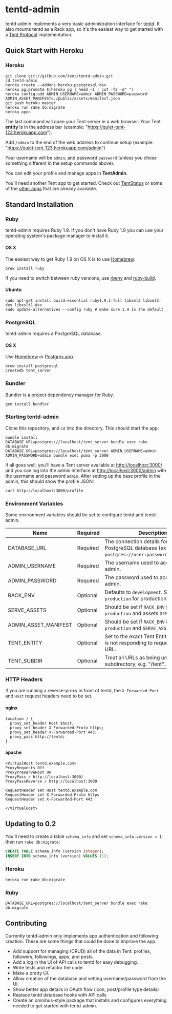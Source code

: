 # tentd-admin

tentd-admin implements a very basic administration interface for
[tentd](https://github.com/tent/tentd). It also mounts tentd as a Rack app, so
it's the easiest way to get started with a [Tent Protocol](http://tent.io)
implementation.

## Quick Start with Heroku

### Heroku

```shell
git clone git://github.com/tent/tentd-admin.git
cd tentd-admin
heroku create --addons heroku-postgresql:dev
heroku pg:promote $(heroku pg | head -1 | cut -f2 -d" ")
heroku config:add ADMIN_USERNAME=admin ADMIN_PASSWORD=password ADMIN_ASSET_MANIFEST=./public/assets/manifest.json
git push heroku master
heroku run rake db:migrate
heroku open
```

The last command will open your Tent server in a web browser. Your Tent **entity** is in the address bar (example: "https://quiet-tent-123.herokuapp.com").

Add `/admin` to the end of the web address to continue setup (example: "https://quiet-tent-123.herokuapp.com/admin")

Your username will be `admin`, and password `password` (unless you chose something different in the setup commands above). 

You can edit your profile and manage apps in **TentAdmin**.

You'll need another Tent app to get started. Check out [TentStatus](https://github.com/tent/tent-status) or some of the [other apps](https://github.com/tent/tent.io/wiki/Related-projects) that are already available.

## Standard Installation

### Ruby

tentd-admin requires Ruby 1.9. If you don't have Ruby 1.9 you can use your
operating system's package manager to install it.

#### OS X

The easiest way to get Ruby 1.9 on OS X is to use [Homebrew](http://mxcl.github.com/homebrew/).

```shell
brew install ruby
```

If you need to switch between ruby versions, use
[rbenv](https://github.com/sstephenson/rbenv) and
[ruby-build](https://github.com/sstephenson/ruby-build).


#### Ubuntu

```shell
sudo apt-get install build-essential ruby1.9.1-full libxml2 libxml2-dev libxslt1-dev
sudo update-alternatives --config ruby # make sure 1.9 is the default
```


### PostgreSQL

tentd-admin requires a PostgreSQL database.

#### OS X

Use [Homebrew](http://mxcl.github.com/homebrew/) or [Postgres.app](http://postgresapp.com/).

```shell
brew install postgresql
createdb tent_server
```


### Bundler

Bundler is a project dependency manager for Ruby.

```
gem install bundler
```


### Starting tentd-admin

Clone this repository, and `cd` into the directory. This should start the app:

```shell
bundle install
DATABASE_URL=postgres://localhost/tent_server bundle exec rake db:migrate
DATABASE_URL=postgres://localhost/tent_server ADMIN_USERNAME=admin ADMIN_PASSWORD=admin bundle exec puma -p 3000
```

If all goes well, you'll have a Tent server available at
[http://localhost:3000/](http://localhost:3000/) and you can log into the admin
interface at [http://localhost:3000/admin](http://postgresapp.com/) with the
username and password `admin`. After setting up the base profile in the admin,
this should show the profile JSON:

```shell
curl http://localhost:3000/profile
```

### Environment Variables

Some environment variables should be set to configure tentd and tentd-admin.

| Name | Required | Description |
| ---- | -------- | ----------- |
| DATABASE_URL | Required | The connection details for the PostgreSQL database (ex: `postgres://user:password@host/dbname`) |
| ADMIN_USERNAME | Required | The username used to access tentd-admin. |
| ADMIN_PASSWORD | Required | The password used to access tentd-admin. |
| RACK_ENV | Optional | Defaults to `development`. Set to `production` for production deployments. |
| SERVE_ASSETS | Optional | Should be set if `RACK_ENV` is set to `production` and assets aren't on a CDN. |
| ADMIN_ASSET_MANIFEST | Optional | Should be set if `RACK_ENV` is set to `production` and `SERVE_ASSETS` is not set. |
| TENT_ENTITY | Optional | Set to the exact Tent Entity URL if tentd is not responding to requests at the URL. |
| TENT_SUBDIR | Optional | Treat all URLs as being under a subdirectory, e.g. "/tent". |

### HTTP Headers

If you are running a reverse-proxy in front of tentd, the `X-Forwarded-Port` and `Host` request headers need to be set.

#### nginx

```
location / {
  proxy_set_header Host $host;
  proxy_set_header X-Forwarded-Proto https;
  proxy_set_header X-Forwarded-Port 443;
  proxy_pass http://tentd;
}
```

#### apache

```
<VirtualHost tentd.example.com>
ProxyRequests Off
ProxyPreserveHost On
ProxyPass / http://localhost:3000/
ProxyPassReverse / http://localhost:3000

RequestHeader set Host tentd.example.com
RequestHeader set X-Forwarded-Proto https
RequestHeader set X-Forwarded-Port 443

</VirtualHost>
```

## Updating to 0.2

You'll need to create a table `schema_info` and set `schema_info.version = 1`, then run `rake db:migrate`:

```sql
CREATE TABLE schema_info (version integer);
INSERT INTO schema_info (version) VALUES (1);
```

### Heroku

```
heroku run rake db:migrate
```

### Ruby

```
DATABASE_URL=postgres://localhost/tent_server bundle exec rake db:migrate
```

## Contributing

Currently tentd-admin only implements app authentication and following creation.
These are some things that could be done to improve the app:

- Add support for managing (CRUD) all of the data in Tent: profiles, followers,
  followings, apps, and posts.
- Add a log in the UI of API calls to tentd for easy debugging.
- Write tests and refactor the code.
- Make a pretty UI.
- Allow creation of the database and setting username/password from the UI.
- Show better app details in OAuth flow (icon, post/profile type details)
- Replace tentd database hooks with API calls
- Create an omnibus-style package that installs and configures everything needed
  to get started with tentd-admin.
